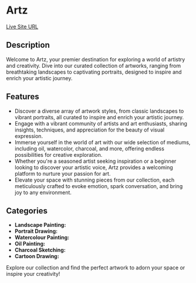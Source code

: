 # Artz

[Live Site URL](https://www.example.com)

## Description

Welcome to Artz, your premier destination for exploring a world of artistry and creativity. Dive into our curated collection of artworks, ranging from breathtaking landscapes to captivating portraits, designed to inspire and enrich your artistic journey.

## Features

- Discover a diverse array of artwork styles, from classic landscapes to vibrant portraits, all curated to inspire and enrich your artistic journey.
- Engage with a vibrant community of artists and art enthusiasts, sharing insights, techniques, and appreciation for the beauty of visual expression.
- Immerse yourself in the world of art with our wide selection of mediums, including oil, watercolor, charcoal, and more, offering endless possibilities for creative exploration.
- Whether you're a seasoned artist seeking inspiration or a beginner looking to discover your artistic voice, Artz provides a welcoming platform to nurture your passion for art.
- Elevate your space with stunning pieces from our collection, each meticulously crafted to evoke emotion, spark conversation, and bring joy to any environment.


## Categories
- **Landscape Painting:**
- **Portrait Drawing:**
- **Watercolour Painting:**
- **Oil Painting:**
- **Charcoal Sketching:**
- **Cartoon Drawing:**


Explore our collection and find the perfect artwork to adorn your space or inspire your creativity!
